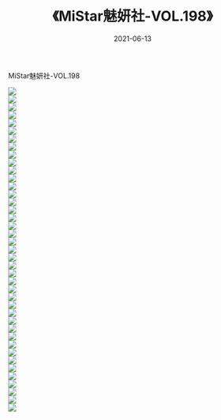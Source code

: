 ﻿---
layout: post
title:  《MiStar魅妍社-VOL.198》
date:   2021-06-13
img: http://img.660000.xyz/Sharelink/网络美图/2021/MiStar魅妍社-VOL.198/000.jpg
categories: [美女, 清纯, 唯美]
---

MiStar魅妍社-VOL.198

  ![](http://img.660000.xyz/Sharelink/网络美图/2021/MiStar魅妍社-VOL.198/001.jpg) <br> ![](http://img.660000.xyz/Sharelink/网络美图/2021/MiStar魅妍社-VOL.198/002.jpg) <br> ![](http://img.660000.xyz/Sharelink/网络美图/2021/MiStar魅妍社-VOL.198/003.jpg) <br> ![](http://img.660000.xyz/Sharelink/网络美图/2021/MiStar魅妍社-VOL.198/004.jpg) <br> ![](http://img.660000.xyz/Sharelink/网络美图/2021/MiStar魅妍社-VOL.198/005.jpg) <br> ![](http://img.660000.xyz/Sharelink/网络美图/2021/MiStar魅妍社-VOL.198/006.jpg) <br> ![](http://img.660000.xyz/Sharelink/网络美图/2021/MiStar魅妍社-VOL.198/007.jpg) <br> ![](http://img.660000.xyz/Sharelink/网络美图/2021/MiStar魅妍社-VOL.198/008.jpg) <br> ![](http://img.660000.xyz/Sharelink/网络美图/2021/MiStar魅妍社-VOL.198/009.jpg) <br> ![](http://img.660000.xyz/Sharelink/网络美图/2021/MiStar魅妍社-VOL.198/010.jpg) <br> ![](http://img.660000.xyz/Sharelink/网络美图/2021/MiStar魅妍社-VOL.198/011.jpg) <br> ![](http://img.660000.xyz/Sharelink/网络美图/2021/MiStar魅妍社-VOL.198/012.jpg) <br> ![](http://img.660000.xyz/Sharelink/网络美图/2021/MiStar魅妍社-VOL.198/013.jpg) <br> ![](http://img.660000.xyz/Sharelink/网络美图/2021/MiStar魅妍社-VOL.198/014.jpg) <br> ![](http://img.660000.xyz/Sharelink/网络美图/2021/MiStar魅妍社-VOL.198/015.jpg) <br> ![](http://img.660000.xyz/Sharelink/网络美图/2021/MiStar魅妍社-VOL.198/016.jpg) <br> ![](http://img.660000.xyz/Sharelink/网络美图/2021/MiStar魅妍社-VOL.198/017.jpg) <br> ![](http://img.660000.xyz/Sharelink/网络美图/2021/MiStar魅妍社-VOL.198/018.jpg) <br> ![](http://img.660000.xyz/Sharelink/网络美图/2021/MiStar魅妍社-VOL.198/019.jpg) <br> ![](http://img.660000.xyz/Sharelink/网络美图/2021/MiStar魅妍社-VOL.198/020.jpg) <br> ![](http://img.660000.xyz/Sharelink/网络美图/2021/MiStar魅妍社-VOL.198/021.jpg) <br> ![](http://img.660000.xyz/Sharelink/网络美图/2021/MiStar魅妍社-VOL.198/022.jpg) <br> ![](http://img.660000.xyz/Sharelink/网络美图/2021/MiStar魅妍社-VOL.198/023.jpg) <br> ![](http://img.660000.xyz/Sharelink/网络美图/2021/MiStar魅妍社-VOL.198/024.jpg) <br> ![](http://img.660000.xyz/Sharelink/网络美图/2021/MiStar魅妍社-VOL.198/025.jpg) <br> ![](http://img.660000.xyz/Sharelink/网络美图/2021/MiStar魅妍社-VOL.198/026.jpg) <br> ![](http://img.660000.xyz/Sharelink/网络美图/2021/MiStar魅妍社-VOL.198/027.jpg) <br> ![](http://img.660000.xyz/Sharelink/网络美图/2021/MiStar魅妍社-VOL.198/028.jpg) <br> ![](http://img.660000.xyz/Sharelink/网络美图/2021/MiStar魅妍社-VOL.198/029.jpg) <br> ![](http://img.660000.xyz/Sharelink/网络美图/2021/MiStar魅妍社-VOL.198/030.jpg) <br> ![](http://img.660000.xyz/Sharelink/网络美图/2021/MiStar魅妍社-VOL.198/031.jpg) <br> ![](http://img.660000.xyz/Sharelink/网络美图/2021/MiStar魅妍社-VOL.198/032.jpg) <br> ![](http://img.660000.xyz/Sharelink/网络美图/2021/MiStar魅妍社-VOL.198/033.jpg) <br> ![](http://img.660000.xyz/Sharelink/网络美图/2021/MiStar魅妍社-VOL.198/034.jpg) <br> ![](http://img.660000.xyz/Sharelink/网络美图/2021/MiStar魅妍社-VOL.198/035.jpg) <br> ![](http://img.660000.xyz/Sharelink/网络美图/2021/MiStar魅妍社-VOL.198/036.jpg) <br> ![](http://img.660000.xyz/Sharelink/网络美图/2021/MiStar魅妍社-VOL.198/037.jpg) <br> ![](http://img.660000.xyz/Sharelink/网络美图/2021/MiStar魅妍社-VOL.198/038.jpg) <br> ![](http://img.660000.xyz/Sharelink/网络美图/2021/MiStar魅妍社-VOL.198/039.jpg) <br> ![](http://img.660000.xyz/Sharelink/网络美图/2021/MiStar魅妍社-VOL.198/040.jpg) <br> ![](http://img.660000.xyz/Sharelink/网络美图/2021/MiStar魅妍社-VOL.198/041.jpg) <br>